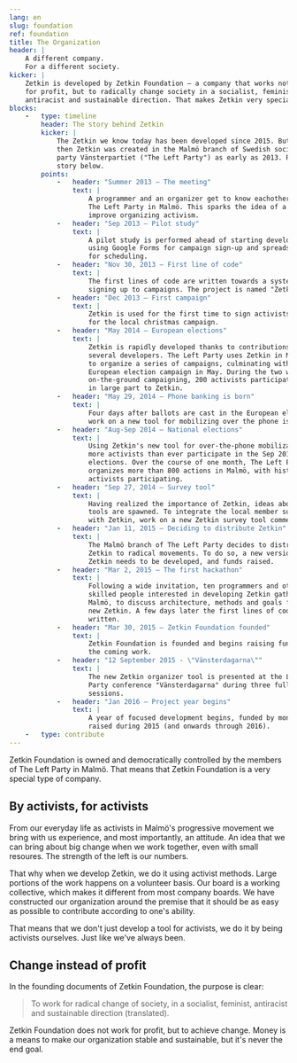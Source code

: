 ```yaml
---
lang: en
slug: foundation
ref: foundation
title: The Organization
header: |
    A different company.
    For a different society.
kicker: |
    Zetkin is developed by Zetkin Foundation – a company that works not
    for profit, but to radically change society in a socialist, feminist,
    antiracist and sustainable direction. That makes Zetkin very special.
blocks:
    -   type: timeline
        header: The story behind Zetkin
        kicker: |
            The Zetkin we know today has been developed since 2015. But before
            then Zetkin was created in the Malmö branch of Swedish socialist
            party Vänsterpartiet ("The Left Party") as early as 2013. Read the
            story below.
        points:
            -   header: "Summer 2013 – The meeting"
                text: |
                    A programmer and an organizer get to know eachother through
                    The Left Party in Malmö. This sparks the idea of a tool to
                    improve organizing activism.
            -   header: "Sep 2013 – Pilot study"
                text: |
                    A pilot study is performed ahead of starting development,
                    using Google Forms for campaign sign-up and spreadsheets
                    for scheduling.
            -   header: "Nov 30, 2013 – First line of code"
                text: |
                    The first lines of code are written towards a system for
                    signing up to campaigns. The project is named "Zetkin".
            -   header: "Dec 2013 – First campaign"
                text: |
                    Zetkin is used for the first time to sign activists up
                    for the local christmas campaign.
            -   header: "May 2014 – European elections"
                text: |
                    Zetkin is rapidly developed thanks to contributions by
                    several developers. The Left Party uses Zetkin in Malmö
                    to organize a series of campaigns, culminating with the
                    European election campaign in May. During the two weeks of
                    on-the-ground campaigning, 200 activists participate thanks
                    in large part to Zetkin.
            -   header: "May 29, 2014 – Phone banking is born"
                text: |
                    Four days after ballots are cast in the European election,
                    work on a new tool for mobilizing over the phone is begins.
            -   header: "Aug-Sep 2014 – National elections"
                text: |
                    Using Zetkin's new tool for over-the-phone mobilization,
                    more activists than ever participate in the Sep 2014 Swedish
                    elections. Over the course of one month, The Left Party
                    organizes more than 800 actions in Malmö, with historic 400
                    activists participating.
            -   header: "Sep 27, 2014 – Survey tool"
                text: |
                    Having realized the importance of Zetkin, ideas about more
                    tools are spawned. To integrate the local member survey
                    with Zetkin, work on a new Zetkin survey tool commences.
            -   header: "Jan 11, 2015 – Deciding to distribute Zetkin"
                text: |
                    The Malmö branch of The Left Party decides to distribute
                    Zetkin to radical movements. To do so, a new version of
                    Zetkin needs to be developed, and funds raised.
            -   header: "Mar 2, 2015 – The first hackathon"
                text: |
                    Following a wide invitation, ten programmers and other
                    skilled people interested in developing Zetkin gather in
                    Malmö, to discuss architecture, methods and goals for the
                    new Zetkin. A few days later the first lines of code are
                    written.
            -   header: "Mar 30, 2015 – Zetkin Foundation founded"
                text: |
                    Zetkin Foundation is founded and begins raising funds for
                    the coming work.
            -   header: "12 September 2015 - \"Vänsterdagarna\""
                text: |
                    The new Zetkin organizer tool is presented at the Left
                    Party conference "Vänsterdagarna" during three full
                    sessions.
            -   header: "Jan 2016 – Project year begins"
                text: |
                    A year of focused development begins, funded by money
                    raised during 2015 (and onwards through 2016).
    -   type: contribute
---
```


Zetkin Foundation is owned and democratically controlled by the members of
The Left Party in Malmö. That means that Zetkin Foundation is a very special
type of company.

## By activists, for activists
From our everyday life as activists in Malmö's progressive movement we bring
with us experience, and most importantly, an attitude. An idea that we can
bring about big change when we work together, even with small resoures. The
strength of the left is our numbers.

That why when we develop Zetkin, we do it using activist methods. Large portions
of the work happens on a volunteer basis. Our board is a working collective,
which makes it different from most company boards. We have constructed our
organization around the premise that it should be as easy as possible to
contribute according to one's ability.

That means that we don't just develop a tool for activists, we do it by being
activists ourselves. Just like we've always been.

## Change instead of profit
In the founding documents of Zetkin Foundation, the purpose is clear:

> To work for radical change of society, in a socialist, feminist, antiracist
> and sustainable direction (translated).


Zetkin Foundation does not work for profit, but to achieve change. Money is a
means to make our organization stable and sustainable, but it's never the end
goal.
